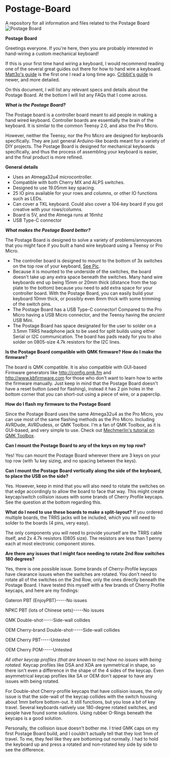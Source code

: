 # Postage-Board
A repository for all information and files related to the Postage Board
![Postage Board](https://i.imgur.com/C38yho7.png)

**Postage Board**

Greetings everyone.  If you're here, then you are probably interested in hand-wiring a custom mechanical keyboard!

If this is your first time hand wiring a keyboard, I would recommend reading one of the several great guides out there for how to hand wire a keyboard.  [Matt3o's guide](https://deskthority.net/workshop-f7/brownfox-step-by-step-t6050.html) is the first one I read a long time ago.  [Cribbit's guide](https://geekhack.org/index.php?topic=87689.0) is newer, and more detailed.  

On this document, I will list any relevant specs and details about the Postage Board.  At the bottom I will list any FAQs that I come across.  

***What is the Postage Board?***

The Postage board is a controller board meant to aid people in making a hand wired keyboard.  Controller boards are essentially the brain of the keyboard.  It is similar to the common Teensy 2.0, and also the Pro Micro.  

However, neither the Teensy, nor the Pro Micro are designed for keyboards specifically.  They are just general Arduino-like boards meant for a variety of DIY projects.  The Postage Board is designed for mechanical keyboards specifically, and thus the process of assembling your keyboard is easier, and the final product is more refined.

**General details**

 - Uses an Atmega32u4 microcontroller.
 - Compatible with both Cherry MX and ALPS switches.
 - Designed to use 19.05mm key spacing.
 - 25 IO pins available for your rows and columns, or other IO functions such as LEDs.
 - Can cover a TKL keyboard.  Could also cover a 104-key board if you got creative with your rows/columns.
 - Board is 5V, and the Atmega runs at 16mhz
 - USB Type-C connector

***What makes the Postage Board better?***

The Postage Board is designed to solve a variety of problems/annoyances that you might face if you built a hand wire keyboard using a Teensy or Pro Micro.

 - The controller board is designed to mount to the bottom of 3x switches on the top row of your keyboard, [See Pic](https://i.imgur.com/jqfdTKT.jpg).  
 - Because it is mounted to the underside of the switches, the board doesn't take up any extra space beneath the switches.  Many hand wire keyboards end up being 15mm or 20mm thick (distance from the top plate to the bottom) because you need to add extra space for your controller board.  With the Postage Board, you can easily build your keyboard 10mm thick, or possibly even 8mm thick with some trimming of the switch pins.
 - The Postage Board has a USB Type-C connector!  Compared to the Pro Micro having a USB Micro connector, and the Teensy having the *ancient* USB Mini.
 - The Postage Board has space designated for the user to solder on a 3.5mm TRRS headphone jack to be used for split builds using either Serial or I2C communication.  The board has pads ready for you to also solder on 0805-size 4.7k resistors for the I2C lines.  

**Is the Postage Board compatible with QMK firmware?  How do I make the firmware?**

The board is QMK compatible.  It is also compatible with GUI-based Firmware generators like http://config.qmk.fm and http://www.kbfirmware.com for those who don't want to learn how to write the firmware manually.  Just keep in mind that the Postage Board doesn't have a reset button (used for flashing), instead it has 2 pin holes in the bottom corner that you can short-out using a piece of wire, or a paperclip.

**How do I flash my firmware to the Postage Board**

Since the Postage Board uses the same Atmega32u4 as the Pro Micro, you can use most of the same flashing methods as the Pro Micro.  Including AVRDude, AVRDudess, or QMK Toolbox.  I'm a fan of QMK Toolbox, as it is GUI-based, and very simple to use.  Check out [Mechmerlin's tutorial on QMK Toolbox](https://www.youtube.com/watch?v=VR53Wo9Z960&).

**Can I mount the Postage Board to any of the keys on my top row?**

Yes!  You can mount the Postage Board wherever there are 3 keys on your top row (with 1u key sizing, and no spacing between the keys).

**Can I mount the Postage Board vertically along the side of the keyboard, to place the USB on the side?**

Yes.  However, keep in mind that you will also need to rotate the switches on that edge accordingly to allow the board to face that way.  This might create keycap/switch collision issues with some brands of Cherry Profile keycaps.  See the question at the bottom regarding this.

**What do I need to use these boards to make a split-layout?**
If you ordered multiple boards, the TRRS jacks will be included, which you will need to solder to the boards (4 pins, very easy).

The only components you will need to provide yourself are the TRRS cable itself, and 2x 4.7k resistors (0805 size).  The resistors are less than 1 penny each at most electronic component stores.  

**Are there any issues that I might face needing to rotate 2nd Row switches 180 degrees?**

Yes, there is one possible issue.  Some brands of Cherry-Profile keycaps have clearance issues when the switches are rotated.  You don't need to rotate all of the switches on the 2nd Row, only the ones directly beneath the Postage Board.  I have tested this myself with a few brands of Cherry Profile keycaps, and here are my findings:


Gateron PBT (EnjoyPBT)-----No issues 

NPKC PBT (lots of Chinese sets)-----No issues 

GMK Double-shot-----Side-wall collides 

OEM Cherry-brand Double-shot-----Side-wall collides 

OEM Cherry PBT-----Untested 

OEM Cherry POM-----Untested 

*All other keycap profiles (that are known to me) have no issues with being rotated.*  Keycap profiles like DSA and XDA are symmetrical in shape, so there isn't even a difference in the shape of the 4 sides of the keycap.  Even asymmetrical keycap profiles like SA or OEM don't appear to have any issues with being rotated.

For Double-shot Cherry-profile keycaps that have collision issues, the only issue is that the side-wall of the keycap collides with the switch housing about 1mm before bottom-out.  It still functions, but you lose a bit of key travel.  Several keyboards natively use 180-degree rotated switches, and people have found some solutions.  Using rubber O-Rings beneath the keycaps is a good solution.  

Personally, the collision issue doesn't bother me.  I tried GMK caps on my first Postage Board build, and I couldn't actually tell that they lost 1mm of travel. To me, they feel like they are bottoming out normally.  I had to hold the keyboard up and press a rotated and non-rotated key side by side to see the difference.
